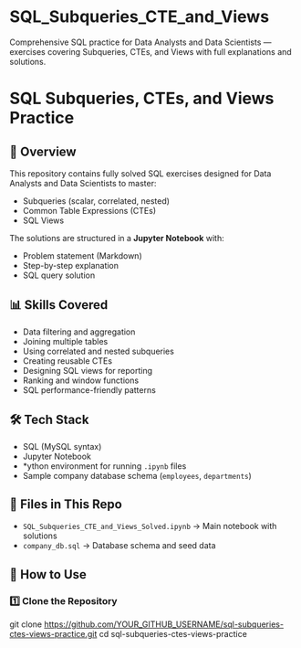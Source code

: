 # SQL_Subqueries_CTE_and_Views
Comprehensive SQL practice for Data Analysts and Data Scientists — exercises covering Subqueries, CTEs, and Views with full explanations and solutions.
# SQL Subqueries, CTEs, and Views Practice

## 📌 Overview
This repository contains fully solved SQL exercises designed for Data Analysts and Data Scientists to master:
- Subqueries (scalar, correlated, nested)
- Common Table Expressions (CTEs)
- SQL Views

The solutions are structured in a **Jupyter Notebook** with:
- Problem statement (Markdown)
- Step-by-step explanation
- SQL query solution


## 📊 Skills Covered
- Data filtering and aggregation
- Joining multiple tables
- Using correlated and nested subqueries
- Creating reusable CTEs
- Designing SQL views for reporting
- Ranking and window functions
- SQL performance-friendly patterns


## 🛠️ Tech Stack
- SQL (MySQL syntax)
- Jupyter Notebook
- *ython environment for running `.ipynb` files
- Sample company database schema (`employees`, `departments`)

## 📂 Files in This Repo
- `SQL_Subqueries_CTE_and_Views_Solved.ipynb` → Main notebook with solutions
- `company_db.sql` → Database schema and seed data


## 🚀 How to Use
### 1️⃣ Clone the Repository

git clone https://github.com/YOUR_GITHUB_USERNAME/sql-subqueries-ctes-views-practice.git
cd sql-subqueries-ctes-views-practice
